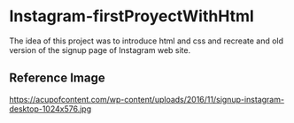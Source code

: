 # Instagram-firstProyectWithHtml
The idea of this project was to introduce html and css and recreate and old version of the signup page of Instagram web site.

## Reference Image
https://acupofcontent.com/wp-content/uploads/2016/11/signup-instagram-desktop-1024x576.jpg
